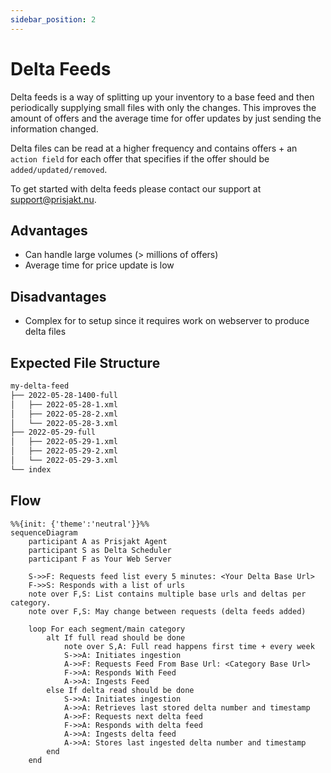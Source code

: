 ```yaml
---
sidebar_position: 2
---
```


# Delta Feeds

Delta feeds is a way of splitting up your inventory to a base feed and then periodically supplying small files with only the changes. This improves the amount of offers and the average time for offer updates by just sending the information changed.

Delta files can be read at a higher frequency and contains offers + an `action field` for each offer that specifies if the offer should be `added/updated/removed`.

To get started with delta feeds please contact our support at support@prisjakt.nu.

## Advantages

- Can handle large volumes (> millions of offers)
- Average time for price update is low

## Disadvantages

- Complex for to setup since it requires work on webserver to produce delta files

## Expected File Structure

```bash
my-delta-feed
├── 2022-05-28-1400-full
│   ├── 2022-05-28-1.xml
│   ├── 2022-05-28-2.xml
│   └── 2022-05-28-3.xml
├── 2022-05-29-full
│   ├── 2022-05-29-1.xml
│   ├── 2022-05-29-2.xml
│   └── 2022-05-29-3.xml
└── index
```

## Flow

```mermaid
%%{init: {'theme':'neutral'}}%%
sequenceDiagram
    participant A as Prisjakt Agent
    participant S as Delta Scheduler
    participant F as Your Web Server

    S->>F: Requests feed list every 5 minutes: <Your Delta Base Url>
    F->>S: Responds with a list of urls 
    note over F,S: List contains multiple base urls and deltas per category. 
    note over F,S: May change between requests (delta feeds added)

    loop For each segment/main category
        alt If full read should be done
            note over S,A: Full read happens first time + every week
            S->>A: Initiates ingestion
            A->>F: Requests Feed From Base Url: <Category Base Url>
            F->>A: Responds With Feed
            A->>A: Ingests Feed
        else If delta read should be done
            S->>A: Initiates ingestion
            A->>A: Retrieves last stored delta number and timestamp
            A->>F: Requests next delta feed
            F->>A: Responds with delta feed
            A->>A: Ingests delta feed
            A->>A: Stores last ingested delta number and timestamp
        end
    end
```